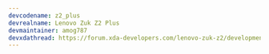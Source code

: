 ```yaml
---
devcodename: z2_plus
devrealname: Lenovo Zuk Z2 Plus
devmaintainer: amog787
devxdathread: https://forum.xda-developers.com/lenovo-zuk-z2/development/rom-bootleggersrom-2-1-stable-z2plus-t3759073
---
```

